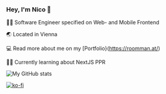 ### Hey, I'm Nico 👋

🧑‍💻 Software Engineer specified on Web- and Mobile Frontend

🌏 Located in Vienna

💻 Read more about me on my [Portfolio}(https://roomman.at/)

🧑‍🎓 Currently learning about NextJS PPR



![My GitHub stats](https://github-readme-stats.vercel.app/api?username=13nico01&show_icons=true&theme=radical)


[![ko-fi](https://ko-fi.com/img/githubbutton_sm.svg)](https://ko-fi.com/V7V717KIFG)

